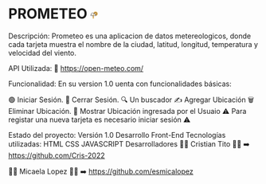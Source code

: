 # PROMETEO   <img src="./src/assets/Logo.png" alt="Prometeo-Logo" width="3%" height="3%"/>

Descripción:
Prometeo es una aplicacion de datos metereologicos, donde cada tarjeta muestra el nombre de la ciudad, latitud, longitud, temperatura y velocidad del viento.

API Utilizada:
🔗 https://open-meteo.com/

Funcionalidad:
En su version 1.0 uenta con funcionalidades básicas:

🟢 Iniciar Sesión.
🔴 Cerrar Sesión.
🔍 Un buscador
✍️ Agregar Ubicación
🗑️ Eliminar Ubicación.
👀 Mostrar Ubicación ingresada por el Usuaio
⚠️ Para registar una nueva tarjeta es necesario iniciar sesión ⚠️

Estado del proyecto:
Versión 1.0
Desarrollo Front-End
Tecnologías utilizadas:
HTML
CSS
JAVASCRIPT
Desarrolladores
👨‍💻 Cristian Tito 👨‍💻 ➡️ https://github.com/Cris-2022

👩‍💻 Micaela Lopez 👩‍💻 ➡️ https://github.com/esmicalopez